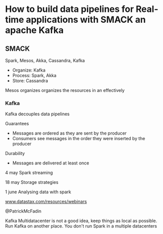 # How to build data pipelines for Real-time applications with SMACK an apache Kafka
## SMACK

Spark, Mesos, Akka, Cassandra, Kafka

- Organize: Kafka
- Process: Spark, Akka
- Store: Cassandra

Mesos organizes organizes the resources in an effectively

### Kafka
Kafka decouples data pipelines

Guarantees
- Messages are ordered as they are sent by the producer
- Consumers see messages in the order they were inserted by the producer

Durability
- Messages are delivered at least once

4 may Spark streaming

18 may Storage strategies

1 june Analysing data with spark

www.datastax.com/resources/webinars

@PatrickMcFadin

Kafka Multidatacenter is not a good idea, keep things as local as possible.
Run Kafka on another place.
You don't run Spark in a multiple datacenters
